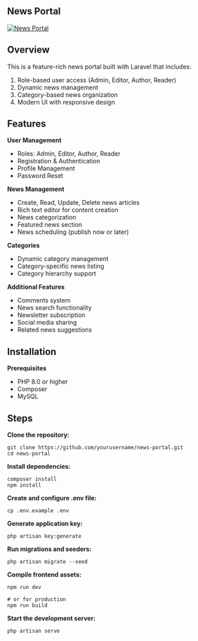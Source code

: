 ## News Portal
<a href="https://ibb.co/zTBxH3X6"><img src="https://i.ibb.co/PvPjz2cD/Screenshot-28.png" alt="News Portal" border="0"></a>

## Overview

This is a feature-rich news portal built with Laravel that includes:
<ol>
<li>Role-based user access (Admin, Editor, Author, Reader)</li>
<li>Dynamic news management</li>
<li>Category-based news organization</li>
<li>Modern UI with responsive design</li>
</ol>

## Features
**User Management**

<ul>
    <li>Roles: Admin, Editor, Author, Reader</li>
    <li>Registration & Authentication</li>
    <li>Profile Management</li>
    <li>Password Reset</li>
</ul>

**News Management**
<ul>
    <li>Create, Read, Update, Delete news articles</li>
    <li>Rich text editor for content creation</li>
    <li>News categorization</li>
    <li>Featured news section</li>
    <li>News scheduling (publish now or later)</li>
</ul>


**Categories**
<ul>
    <li>Dynamic category management</li>
    <li>Category-specific news listing</li>
    <li>Category hierarchy support</li>
</ul>

**Additional Features**
<ul>
    <li>Comments system</li>
    <li>News search functionality</li>
    <li>Newsletter subscription</li>
    <li>Social media sharing</li>
    <li>Related news suggestions</li>
</ul>

## Installation
**Prerequisites**
<ul>
    <li>PHP 8.0 or higher</li>
    <li>Composer</li>
    <li>MySQL</li>
</ul>

## Steps
**Clone the repository:**

```
git clone https://github.com/yourusername/news-portal.git
cd news-portal
```
**Install dependencies:**
```
composer install
npm install
```
**Create and configure .env file:**

```
cp .env.example .env
```
**Generate application key:**

```
php artisan key:generate
```

**Run migrations and seeders:**
```
php artisan migrate --seed
```

**Compile frontend assets:**
```
npm run dev

# or for production
npm run build
```

**Start the development server:**
```
php artisan serve
```

